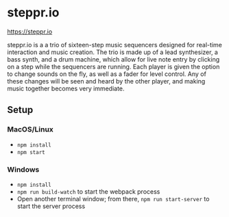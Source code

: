 # steppr.io

https://steppr.io

steppr.io is a a trio of sixteen-step music sequencers designed for real-time interaction and music creation. The trio is made up of a lead synthesizer, a bass synth, and a drum machine, which allow for live note entry by clicking on a step while the sequencers are running. Each player is given the option to change sounds on the fly, as well as a fader for level control. Any of these changes will be seen and heard by the other player, and making music together becomes very immediate.

## Setup

### MacOS/Linux

* `npm install`
* `npm start`

### Windows

* `npm install`
* `npm run build-watch` to start the webpack process
* Open another terminal window; from there, `npm run start-server` to start the server process

